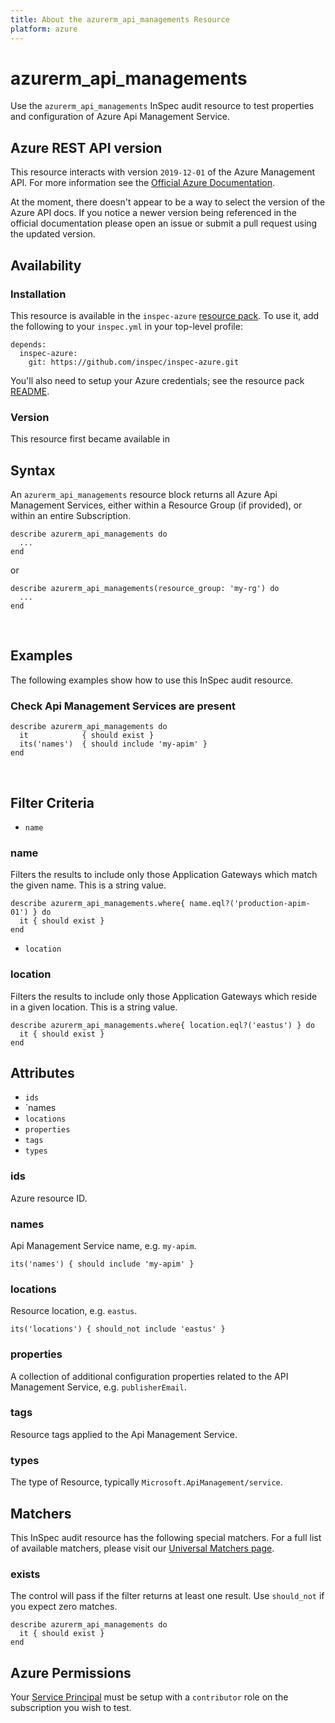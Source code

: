 ```yaml
---
title: About the azurerm_api_managements Resource
platform: azure
---
```


# azurerm\_api\_managements

Use the `azurerm_api_managements` InSpec audit resource to test properties and configuration of Azure Api Management Service.
<br />

## Azure REST API version

This resource interacts with version `2019-12-01` of the Azure Management API. For more
information see the [Official Azure Documentation](https://docs.microsoft.com/en-us/rest/api/apimanagement/2019-12-01/apimanagementservice/get).

At the moment, there doesn't appear to be a way to select the version of the
Azure API docs. If you notice a newer version being referenced in the official
documentation please open an issue or submit a pull request using the updated
version.

## Availability

### Installation

This resource is available in the `inspec-azure` [resource
pack](https://www.inspec.io/docs/reference/glossary/#resource-pack). To use it, add the
following to your `inspec.yml` in your top-level profile:

    depends:
      inspec-azure:
        git: https://github.com/inspec/inspec-azure.git

You'll also need to setup your Azure credentials; see the resource pack
[README](https://github.com/inspec/inspec-azure#inspec-for-azure).

### Version

This resource first became available in 

## Syntax

An `azurerm_api_managements` resource block returns all Azure Api Management Services, either within a Resource Group (if provided), or within an entire Subscription.

    describe azurerm_api_managements do
      ...
    end

  or

    describe azurerm_api_managements(resource_group: 'my-rg') do
      ...
    end

<br />

## Examples

The following examples show how to use this InSpec audit resource.

### Check Api Management Services  are present

    describe azurerm_api_managements do
      it            { should exist }
      its('names')  { should include 'my-apim' }
    end
<br />

## Filter Criteria

* `name`

### name

Filters the results to include only those Application Gateways which match the given name. This is a string value.

    describe azurerm_api_managements.where{ name.eql?('production-apim-01') } do
      it { should exist }
    end

* `location`

### location

Filters the results to include only those Application Gateways which reside in a given location. This is a string value.

    describe azurerm_api_managements.where{ location.eql?('eastus') } do
      it { should exist }
    end

## Attributes

- `ids`
- `names
- `locations`
- `properties`
- `tags`
- `types`

### ids
Azure resource ID.

### names
Api Management Service name, e.g. `my-apim`.

    its('names') { should include 'my-apim' }


### locations
Resource location, e.g. `eastus`.

    its('locations') { should_not include 'eastus' }

### properties
A collection of additional configuration properties related to the API Management Service, e.g. `publisherEmail`.

### tags
Resource tags applied to the Api Management Service.

### types
The type of Resource, typically `Microsoft.ApiManagement/service`.

## Matchers

This InSpec audit resource has the following special matchers. For a full list of available matchers,
please visit our [Universal Matchers page](https://www.inspec.io/docs/reference/matchers/).

### exists

The control will pass if the filter returns at least one result. Use
`should_not` if you expect zero matches.

    describe azurerm_api_managements do
      it { should exist }
    end

## Azure Permissions

Your [Service
Principal](https://docs.microsoft.com/en-us/azure/azure-resource-manager/resource-group-create-service-principal-portal)
must be setup with a `contributor` role on the subscription you wish to test.
